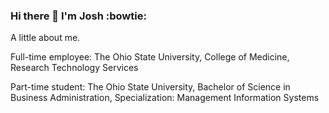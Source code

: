 ### Hi there 👋 I'm Josh :bowtie:

A little about me.

Full-time employee:
The Ohio State University, 
College of Medicine,
Research Technology Services

Part-time student:
The Ohio State University,
Bachelor of Science in Business Administration,
Specialization: Management Information Systems
